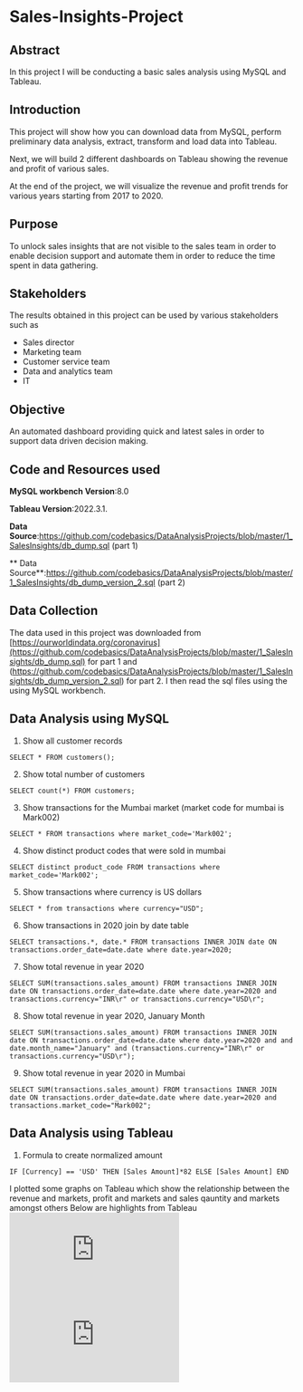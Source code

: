 # Sales-Insights-Project

## Abstract
In this project I will be conducting a basic sales analysis using MySQL and Tableau.
## Introduction
This project will show how you can download data from MySQL, perform preliminary data analysis, extract, transform and load data into Tableau.

Next, we will build 2 different dashboards on Tableau showing the revenue and profit of various sales.

At the end of the project, we will visualize the revenue and profit trends for various years starting from 2017 to 2020.
## Purpose 
To unlock sales insights that are not visible to the  sales team  in order to enable decision support and automate them in order to reduce the time spent in data gathering.
## Stakeholders
The results obtained in this project can be used by various stakeholders such as 
* Sales director
* Marketing team
* Customer service team
* Data and analytics team
* IT
## Objective
An automated dashboard providing quick and latest sales in order to support data driven decision making.
## Code and Resources used

**MySQL workbench Version**:8.0

**Tableau Version**:2022.3.1.

**Data Source**:https://github.com/codebasics/DataAnalysisProjects/blob/master/1_SalesInsights/db_dump.sql (part 1) 

** Data Source**:https://github.com/codebasics/DataAnalysisProjects/blob/master/1_SalesInsights/db_dump_version_2.sql (part 2)
## Data Collection
The data used in this project was downloaded from  [https://ourworldindata.org/coronavirus](https://github.com/codebasics/DataAnalysisProjects/blob/master/1_SalesInsights/db_dump.sql) for part 1 and (https://github.com/codebasics/DataAnalysisProjects/blob/master/1_SalesInsights/db_dump_version_2.sql) for part 2. I then read the sql files using the using MySQL workbench.

## Data Analysis using MySQL
1. Show all customer records

`SELECT * FROM customers();`

2. Show total number of customers

`SELECT count(*) FROM customers;`

3. Show transactions for the Mumbai market (market code for mumbai is Mark002)

`SELECT * FROM transactions where market_code='Mark002';`

4. Show distinct product codes that were sold in mumbai

`SELECT distinct product_code FROM transactions where market_code='Mark002';`

5. Show transactions where currency is US dollars

`SELECT * from transactions where currency="USD";`

6. Show transactions in 2020 join by date table

`SELECT transactions.*, date.* FROM transactions INNER JOIN date ON transactions.order_date=date.date where date.year=2020;`

7. Show total revenue in year 2020

`SELECT SUM(transactions.sales_amount) FROM transactions INNER JOIN date ON transactions.order_date=date.date where date.year=2020 and transactions.currency="INR\r" or transactions.currency="USD\r";`

8. Show total revenue in year 2020, January Month

`SELECT SUM(transactions.sales_amount) FROM transactions INNER JOIN date ON transactions.order_date=date.date where date.year=2020 and and date.month_name="January" and (transactions.currency="INR\r" or transactions.currency="USD\r");`

9. Show total revenue in year 2020 in Mumbai

`SELECT SUM(transactions.sales_amount) FROM transactions INNER JOIN date ON transactions.order_date=date.date where date.year=2020 and transactions.market_code="Mark002";`

## Data Analysis using Tableau
1. Formula to create normalized amount 

`IF [Currency] == 'USD' THEN [Sales Amount]*82 ELSE [Sales Amount] END`

I plotted some graphs on Tableau which show the relationship between the revenue and markets, profit and markets and sales qauntity and markets amongst others Below are highlights from Tableau
![profit trend](https://github.com/MusaMasango/Sales-Insights-Project/blob/main/Profit%20trend.pdf)
![revenue by year](https://github.com/MusaMasango/Sales-Insights-Project/blob/main/Revenue%20by%20year.pdf)

